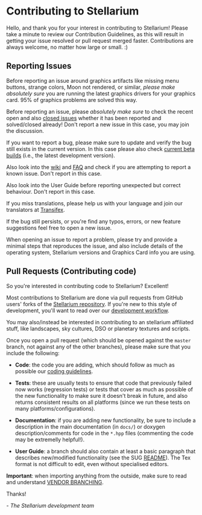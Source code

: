# Contributing to Stellarium
Hello, and thank you for your interest in contributing to Stellarium! 
Please take a minute to review our Contribution Guidelines, as this will 
result in getting your issue resolved or pull request merged faster.
Contributions are always welcome, no matter how large or small. :)

## Reporting Issues
Before reporting an issue around graphics artifacts like missing menu buttons, 
strange colors, Moon not rendered, or similar, *please make absolutely sure* 
you are running the latest graphics drivers for your graphics card. 
95% of graphics problems are solved this way.

Before reporting an issue, please *absolutely make sure* to check the recent 
open and also [closed issues](https://github.com/Stellarium/stellarium/issues?q=is%3Aissue+is%3Aclosed) 
whether it has been reported and solved/closed already! Don't report a new 
issue in this case, you may join the discussion.

If you want to report a bug, please make sure to update and verify the bug 
still exists in the current version.  In this case please also check 
[current beta builds](https://github.com/Stellarium/stellarium-data/releases/tag/beta) (i.e., the latest development version).

Also look into the [wiki](https://github.com/Stellarium/stellarium/wiki/Common-Problems-for-the-current-version) 
and [FAQ](https://github.com/Stellarium/stellarium/wiki/FAQ) and check if you are 
attempting to report a known issue. Don't report in this case.

Also look into the User Guide before reporting unexpected but correct behaviour. 
Don't report in this case.

If you miss translations, please help us with your language and join our 
translators at [Transifex](https://www.transifex.com/stellarium/stellarium/dashboard/).

If the bug still persists, or you're find any typos, errors, or new feature suggestions 
feel free to open a new issue.

When opening an issue to report a problem, please try and provide a minimal steps that 
reproduces the issue, and also include details of the operating
system, Stellarium versions and Graphics Card info you are using.

## Pull Requests (Contributing code)
So you're interested in contributing code to Stellarium? Excellent!

Most contributions to Stellarium are done via pull requests from GitHub users'
forks of the [Stellarium repository](https://github.com/Stellarium/stellarium). 
If you're new to this style of development, you'll want to read over our
[development workflow](https://github.com/Stellarium/stellarium/wiki/Git-Contributor-Workflow).

You may also/instead be interested in contributing to an stellarium affiliated stuff, like 
landscapes, sky cultures, DSO or planetary textures and scripts.

Once you open a pull request (which should be opened against the ``master``
branch, not against any of the other branches), please make sure that you
include the following:

- **Code**: the code you are adding, which should follow as much as possible
  our [coding guidelines](http://stellarium.org/doc/head/codingStyle.html).

- **Tests**: these are usually tests to ensure that code that previously
  failed now works (regression tests) or tests that cover as much as possible
  of the new functionality to make sure it doesn't break in future, and also
  returns consistent results on all platforms (since we run these tests on many
  platforms/configurations). 

- **Documentation**: if you are adding new functionality, be sure to include a 
description in the main documentation (in ``docs/``) or doxygen description/comments 
for code in the ``*.hpp`` files (commenting the code may be extremelly helpful!).

- **User Guide**: a branch should also contain at least a basic paragraph that describes new/modified functionality (see the SUG [README](https://github.com/Stellarium/stellarium/blob/master/guide/README.md)). The Tex format is not difficult to edit, even without specialised editors.

**Important**: when importing anything from the outside, make sure to read and understand [VENDOR BRANCHING](VENDOR_BRANCHING.md).

Thanks!

\- *The Stellarium development team*
